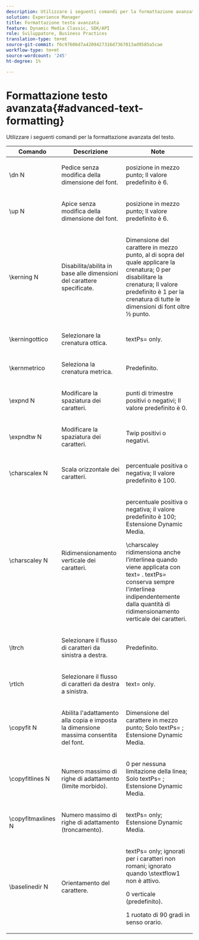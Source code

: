 ```yaml
---
description: Utilizzare i seguenti comandi per la formattazione avanzata del testo.
solution: Experience Manager
title: Formattazione testo avanzata
feature: Dynamic Media Classic, SDK/API
role: Sviluppatore, Business Practices
translation-type: tm+mt
source-git-commit: f6c97606d7a4209427316d7367013ad9585a5cae
workflow-type: tm+mt
source-wordcount: '245'
ht-degree: 1%

---
```



# Formattazione testo avanzata{#advanced-text-formatting}

Utilizzare i seguenti comandi per la formattazione avanzata del testo.

<table id="table_43B2EB887C0F471BB60C23B570E7D3D2"> 
 <thead> 
  <tr> 
   <th class="entry"> Comando </th> 
   <th class="entry"> Descrizione </th> 
   <th class="entry"> Note </th> 
  </tr> 
 </thead>
 <tbody> 
  <tr> 
   <td> <span class="codeph"> \dn  <span class="varname"> N  </span> </span> </td> 
   <td> <p>Pedice senza modifica della dimensione del font. </p> </td> 
   <td> <p>posizione in mezzo punto; Il valore predefinito è 6. </p> </td> 
  </tr> 
  <tr> 
   <td> <span class="codeph"> \up  <span class="varname"> N  </span> </span> </td> 
   <td> <p>Apice senza modifica della dimensione del font. </p> </td> 
   <td> <p>posizione in mezzo punto; Il valore predefinito è 6. </p> </td> 
  </tr> 
  <tr> 
   <td> <span class="codeph"> \kerning  <span class="varname"> N  </span> </span> </td> 
   <td> <p>Disabilita/abilita in base alle dimensioni del carattere specificate. </p> </td> 
   <td> <p>Dimensione del carattere in mezzo punto, al di sopra del quale applicare la crenatura; 0 per disabilitare la crenatura; Il valore predefinito è 1 per la crenatura di tutte le dimensioni di font oltre ½ punto. </p> </td> 
  </tr> 
  <tr> 
   <td> <span class="codeph"> \kerningottico  </span> </td> 
   <td> <p>Selezionare la crenatura ottica. </p> </td> 
   <td> <p> <span class="codeph"> textPs=  </span> only. </p> </td> 
  </tr> 
  <tr> 
   <td> <span class="codeph"> \kernmetrico  </span> </td> 
   <td> <p>Seleziona la crenatura metrica. </p> </td> 
   <td> <p>Predefinito. </p> </td> 
  </tr> 
  <tr> 
   <td> <span class="codeph"> \expnd  <span class="varname"> N  </span> </span> </td> 
   <td> <p>Modificare la spaziatura dei caratteri. </p> </td> 
   <td> <p>punti di trimestre positivi o negativi; Il valore predefinito è 0. </p> </td> 
  </tr> 
  <tr> 
   <td> <span class="codeph"> \expndtw  <span class="varname"> N  </span> </span> </td> 
   <td> <p>Modificare la spaziatura dei caratteri. </p> </td> 
   <td> <p>Twip positivi o negativi. </p> </td> 
  </tr> 
  <tr> 
   <td> <span class="codeph"> \charscalex  <span class="varname"> N  </span> </span> </td> 
   <td> <p>Scala orizzontale dei caratteri. </p> </td> 
   <td> <p>percentuale positiva o negativa; Il valore predefinito è 100. </p> </td> 
  </tr> 
  <tr> 
   <td> <span class="codeph"> \charscaley  <span class="varname"> N  </span> </span> </td> 
   <td> <p>Ridimensionamento verticale dei caratteri. </p> </td> 
   <td> <p>percentuale positiva o negativa; il valore predefinito è 100; Estensione Dynamic Media. </p> <p> <span class="codeph"> \charscaley ridimensiona  </span> anche l’interlinea quando viene applicata con  <span class="codeph"> text=  </span>. <span class="codeph"> textPs= conserva  </span> sempre l'interlinea indipendentemente dalla quantità di ridimensionamento verticale dei caratteri. </p> </td> 
  </tr> 
  <tr> 
   <td> <span class="codeph"> \ltrch  </span> </td> 
   <td> <p>Selezionare il flusso di caratteri da sinistra a destra. </p> </td> 
   <td> <p>Predefinito. </p> </td> 
  </tr> 
  <tr> 
   <td> <span class="codeph"> \rtlch  </span> </td> 
   <td> <p>Selezionare il flusso di caratteri da destra a sinistra. </p> </td> 
   <td> <p> <span class="codeph"> text=  </span> only. </p> </td> 
  </tr> 
  <tr> 
   <td> <span class="codeph"> \copyfit  <span class="varname"> N  </span> </span> </td> 
   <td> <p>Abilita l'adattamento alla copia e imposta la dimensione massima consentita del font. </p> </td> 
   <td> <p>Dimensione del carattere in mezzo punto; Solo <span class="codeph"> textPs= </span>; Estensione Dynamic Media. </p> </td> 
  </tr> 
  <tr> 
   <td> <span class="codeph"> \copyfitlines  <span class="varname"> N  </span> </span> </td> 
   <td> <p>Numero massimo di righe di adattamento (limite morbido). </p> </td> 
   <td> <p>0 per nessuna limitazione della linea; Solo <span class="codeph"> textPs= </span>; Estensione Dynamic Media. </p> </td> 
  </tr> 
  <tr> 
   <td> <span class="codeph"> \copyfitmaxlines  <span class="varname"> N  </span> </span> </td> 
   <td> <p>Numero massimo di righe di adattamento (troncamento). </p> </td> 
   <td> <p> <span class="codeph"> textPs=  </span> only; Estensione Dynamic Media. </p> </td> 
  </tr> 
  <tr> 
   <td> <span class="codeph"> \baselinedir  <span class="varname"> N  </span> </span> </td> 
   <td> <p>Orientamento del carattere. </p> </td> 
   <td> <p> <span class="codeph"> textPs=  </span> only; ignorati per i caratteri non romani; ignorato quando  <span class="codeph"> \stextflow1 non  </span> è attivo. </p> <p>0 verticale (predefinito). </p> <p>1 ruotato di 90 gradi in senso orario. </p> </td> 
  </tr> 
 </tbody> 
</table>

